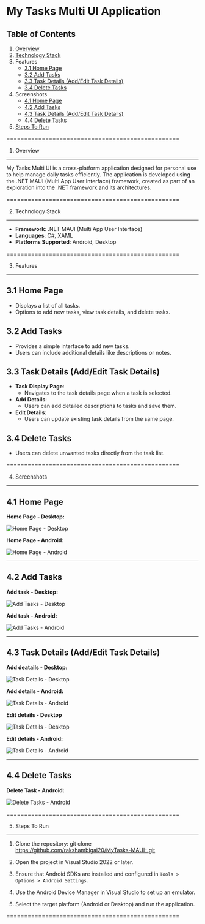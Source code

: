 My Tasks Multi UI Application
=================================================

Table of Contents
-----------------
1. [Overview](#1-overview)
2. [Technology Stack](#2-technology-stack)
3. Features
   - [3.1 Home Page](#31-home-page)
   - [3.2 Add Tasks](#32-add-tasks)
   - [3.3 Task Details (Add/Edit Task Details)](#33-task-details-addedit-task-details)
   - [3.4 Delete Tasks](#34-delete-tasks)
4. Screenshots
   - [4.1 Home Page](#41-home-page)
   - [4.2 Add Tasks](#42-add-tasks)
   - [4.3 Task Details (Add/Edit Task Details)](#43-task-details-addedit-task-details)
   - [4.4 Delete Tasks](#44-delete-tasks)
5. [Steps To Run](#5-steps-to-run)

=================================================

1. Overview
-----------
My Tasks Multi UI is a cross-platform application designed for personal use to help manage daily tasks efficiently. The application is developed using the .NET MAUI (Multi App User Interface) framework, created as part of an exploration into the .NET framework and its architectures.

=================================================

2. Technology Stack
-------------------
- **Framework**: .NET MAUI (Multi App User Interface)
- **Languages**: C#, XAML
- **Platforms Supported**: Android, Desktop

=================================================

3. Features
-----------

3.1 Home Page
--------------
- Displays a list of all tasks.
- Options to add new tasks, view task details, and delete tasks.

3.2 Add Tasks
-------------
- Provides a simple interface to add new tasks.
- Users can include additional details like descriptions or notes.

3.3 Task Details (Add/Edit Task Details)
----------------------------------------
- **Task Display Page**:
  - Navigates to the task details page when a task is selected.
- **Add Details**:
  - Users can add detailed descriptions to tasks and save them.
- **Edit Details**:
  - Users can update existing task details from the same page.

3.4 Delete Tasks
----------------
- Users can delete unwanted tasks directly from the task list.

=================================================

4. Screenshots
--------------

4.1 Home Page
-------------
**Home Page - Desktop:**

![Home Page - Desktop](https://github.com/user-attachments/assets/5bfddf8a-152d-43b5-9cd1-1eacc420e025)


**Home Page - Android:**

![Home Page - Android](https://github.com/user-attachments/assets/806c86b8-e7d4-41d8-8623-3df31962433f)

-------------------------------------------------

4.2 Add Tasks
-------------
**Add task - Desktop:**

![Add Tasks - Desktop](https://github.com/user-attachments/assets/8e0a4c61-e2e2-4812-8149-5b663de678ea)

**Add task - Android:**

![Add Tasks - Android](https://github.com/user-attachments/assets/938f1fbc-f6f1-4a6d-af28-c1e6daa1a2c1)

-------------------------------------------------

4.3 Task Details (Add/Edit Task Details)
----------------------------------------
**Add deatails - Desktop:**

![Task Details - Desktop](https://github.com/user-attachments/assets/33042251-7622-4bd4-9312-7e40f8da50ff)

**Add details - Android:**

![Task Details - Android](https://github.com/user-attachments/assets/708442fc-7f98-4483-9bf1-008aff24c0e8)

**Edit details - Desktop**

![Task Details - Desktop](https://github.com/user-attachments/assets/4b513f26-0381-4494-8073-98b25ab0d268)

**Edit details - Android:**

![Task Details - Android](https://github.com/user-attachments/assets/a8e7df66-34a8-4c45-afd6-d07d6909abdd)

-------------------------------------------------

4.4 Delete Tasks
----------------

**Delete Task - Android:**

![Delete Tasks - Android](https://github.com/user-attachments/assets/c25662ac-3685-42a8-9560-d14d3e4119fa)

=================================================

5. Steps To Run
---------------
1. Clone the repository:
   git clone https://github.com/rakshambigai20/MyTasks-MAUI-.git

2. Open the project in Visual Studio 2022 or later.

3. Ensure that Android SDKs are installed and configured in `Tools > Options > Android Settings`.

4. Use the Android Device Manager in Visual Studio to set up an emulator.

5. Select the target platform (Android or Desktop) and run the application.

=================================================
